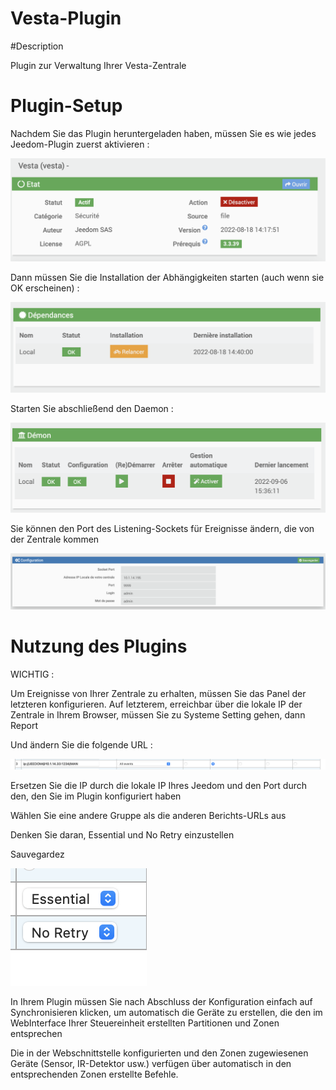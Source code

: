 # Vesta-Plugin

#Description

Plugin zur Verwaltung Ihrer Vesta-Zentrale



# Plugin-Setup

Nachdem Sie das Plugin heruntergeladen haben, müssen Sie es wie jedes Jeedom-Plugin zuerst aktivieren :

![config](./images/vestaActiv.png)

Dann müssen Sie die Installation der Abhängigkeiten starten (auch wenn sie OK erscheinen) :

![dependances](./images/vestaDep.png)

Starten Sie abschließend den Daemon :

![demon](./images/vestaDemon.png)

Sie können den Port des Listening-Sockets für Ereignisse ändern, die von der Zentrale kommen

![socket](./images/vestaConfig.png)







# Nutzung des Plugins


WICHTIG :

Um Ereignisse von Ihrer Zentrale zu erhalten, müssen Sie das Panel der letzteren konfigurieren. 
Auf letzterem, erreichbar über die lokale IP der Zentrale in Ihrem Browser, müssen Sie zu Systeme Setting gehen, dann Report


Und ändern Sie die folgende URL :

![urlpanel](./images/vestapanel.png)

Ersetzen Sie die IP durch die lokale IP Ihres Jeedom und den Port durch den, den Sie im Plugin konfiguriert haben

Wählen Sie eine andere Gruppe als die anderen Berichts-URLs aus

Denken Sie daran, Essential und No Retry einzustellen

Sauvegardez

![essential](./images/vestapanel2.png)






In Ihrem Plugin müssen Sie nach Abschluss der Konfiguration einfach auf Synchronisieren klicken, um automatisch die Geräte zu erstellen, die den im WebInterface Ihrer Steuereinheit erstellten Partitionen und Zonen entsprechen

Die in der Webschnittstelle konfigurierten und den Zonen zugewiesenen Geräte (Sensor, IR-Detektor usw.) verfügen über automatisch in den entsprechenden Zonen erstellte Befehle.